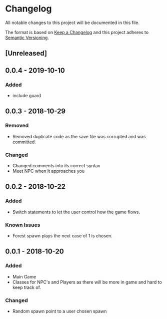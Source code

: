 # Changelog
All notable changes to this project will be documented in this file.

The format is based on [Keep a Changelog](http://keepachangelog.com/en/1.0.0/)
and this project adheres to [Semantic Versioning](http://semver.org/spec/v2.0.0.html).

## [Unreleased]
## 0.0.4 - 2019-10-10
### Added
- include guard

## 0.0.3 - 2018-10-29
### Removed
- Removed duplicate code as the save file was corrupted and was committed.

### Changed
- Changed comments into its correct syntax
- Meet NPC when it approaches you


## 0.0.2 - 2018-10-22
### Added
- Switch statements to let the user control how the game flows.

### Known Issues
- Forest spawn plays the next case of 1 is chosen.


## 0.0.1 - 2018-10-20
### Added
- Main Game
- Classes for NPC's and Players as there will be more in game and hard to keep track of.

### Changed
- Random spawn point to a user chosen spawn

